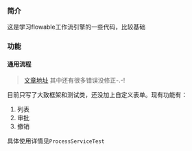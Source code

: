 ### 简介
这是学习flowable工作流引擎的一些代码，比较基础
### 功能
#### 通用流程
> [文章地址](https://www.cnblogs.com/xwbz/p/9886696.html) 其中还有很多错误没修正-.-!

目前只写了大致框架和测试类，还没加上自定义表单。现有功能有：
1. 列表
2. 审批
3. 撤销

具体使用详情见<code>ProcessServiceTest</code>